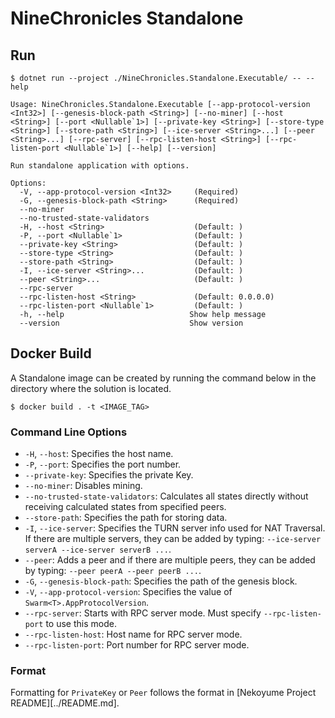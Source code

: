 # NineChronicles Standalone

## Run

```
$ dotnet run --project ./NineChronicles.Standalone.Executable/ -- --help

Usage: NineChronicles.Standalone.Executable [--app-protocol-version <Int32>] [--genesis-block-path <String>] [--no-miner] [--host <String>] [--port <Nullable`1>] [--private-key <String>] [--store-type <String>] [--store-path <String>] [--ice-server <String>...] [--peer <String>...] [--rpc-server] [--rpc-listen-host <String>] [--rpc-listen-port <Nullable`1>] [--help] [--version]

Run standalone application with options.

Options:
  -V, --app-protocol-version <Int32>     (Required)
  -G, --genesis-block-path <String>      (Required)
  --no-miner
  --no-trusted-state-validators
  -H, --host <String>                    (Default: )
  -P, --port <Nullable`1>                (Default: )
  --private-key <String>                 (Default: )
  --store-type <String>                  (Default: )
  --store-path <String>                  (Default: )
  -I, --ice-server <String>...           (Default: )
  --peer <String>...                     (Default: )
  --rpc-server                          
  --rpc-listen-host <String>             (Default: 0.0.0.0)
  --rpc-listen-port <Nullable`1>         (Default: )
  -h, --help                            Show help message
  --version                             Show version
```

## Docker Build

A Standalone image can be created by running the command below in the directory where the solution is located.

```
$ docker build . -t <IMAGE_TAG>
```

### Command Line Options

- `-H`, `--host`: Specifies the host name.
- `-P`, `--port`: Specifies the port number.
- `--private-key`: Specifies the private Key.
- `--no-miner`: Disables mining.
- `--no-trusted-state-validators`: Calculates all states directly without receiving calculated states from specified peers.
- `--store-path`: Specifies the path for storing data.
- `-I`, `--ice-server`: Specifies the TURN server info used for NAT Traversal. If there are multiple servers, they can be added by typing: `--ice-server serverA --ice-server serverB ...`.
- `--peer`: Adds a peer and if there are multiple peers, they can be added by typing: `--peer peerA --peer peerB ...`.
- `-G`, `--genesis-block-path`: Specifies the path of the genesis block.
- `-V`, `--app-protocol-version`: Specifies the value of `Swarm<T>.AppProtocolVersion`.
- `--rpc-server`: Starts with RPC server mode. Must specify `--rpc-listen-port` to use this mode.
- `--rpc-listen-host`: Host name for RPC server mode.
- `--rpc-listen-port`: Port number for RPC server mode.

### Format

Formatting for `PrivateKey` or `Peer` follows the format in [Nekoyume Project README][../README.md].
